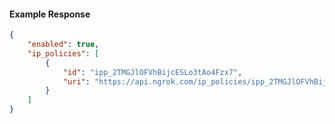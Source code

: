 <!-- Code generated for API Clients. DO NOT EDIT. -->

#### Example Response

```json
{
	"enabled": true,
	"ip_policies": [
		{
			"id": "ipp_2TMGJlOFVhBijcESLo3tAo4Fzx7",
			"uri": "https://api.ngrok.com/ip_policies/ipp_2TMGJlOFVhBijcESLo3tAo4Fzx7"
		}
	]
}
```
